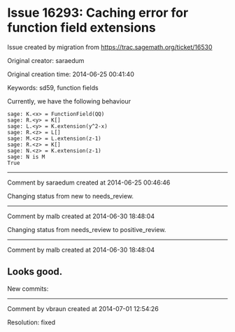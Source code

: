 # Issue 16293: Caching error for function field extensions

Issue created by migration from https://trac.sagemath.org/ticket/16530

Original creator: saraedum

Original creation time: 2014-06-25 00:41:40

Keywords: sd59, function fields

Currently, we have the following behaviour

```
sage: K.<x> = FunctionField(QQ)
sage: R.<y> = K[]     
sage: L.<y> = K.extension(y^2-x)
sage: R.<z> = L[]
sage: M.<z> = L.extension(z-1)
sage: R.<z> = K[]
sage: N.<z> = K.extension(z-1)
sage: N is M
True
```



---

Comment by saraedum created at 2014-06-25 00:46:46

Changing status from new to needs_review.


---

Comment by malb created at 2014-06-30 18:48:04

Changing status from needs_review to positive_review.


---

Comment by malb created at 2014-06-30 18:48:04

Looks good.
----
New commits:


---

Comment by vbraun created at 2014-07-01 12:54:26

Resolution: fixed
